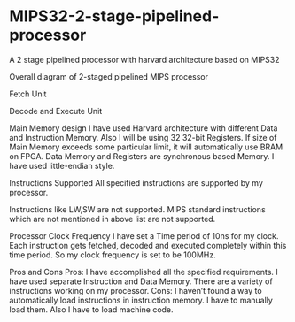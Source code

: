 # MIPS32-2-stage-pipelined-processor
A 2 stage pipelined processor with harvard architecture based on MIPS32 


Overall diagram of 2-staged pipelined MIPS processor



Fetch Unit

Decode and Execute Unit

Main Memory design
I have used Harvard architecture with different Data and Instruction Memory. Also I will be using 32 32-bit Registers. If size of Main Memory exceeds some particular limit, it will automatically use BRAM on FPGA. Data Memory and Registers are synchronous based Memory. I have used little-endian style.

Instructions Supported
All specified instructions are supported by my processor.




					







Instructions like LW,SW are not supported. MIPS standard instructions which are not mentioned in above list are not supported.

Processor Clock Frequency
I have set a Time period of 10ns for my clock. Each instruction gets fetched, decoded and executed completely within this time period. So my clock frequency is set to be 100MHz.

Pros and Cons
Pros:
I have accomplished all the specified requirements. I have used separate Instruction and Data Memory. There are a variety of instructions working on my processor.
Cons:
I haven’t found a way to automatically load instructions in instruction memory. I have to manually load them. Also I have to load machine code.


